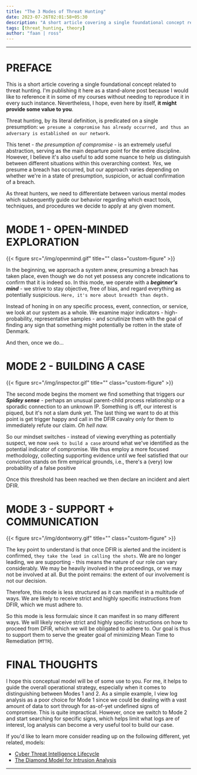 ```yaml
---
title: "The 3 Modes of Threat Hunting"
date: 2023-07-26T02:01:58+05:30
description: "A short article covering a single foundational concept related to Threat Hunting."
tags: [threat_hunting, theory]
author: "faan | ross"
---
```


*** 

# PREFACE

This is a short article covering a single foundational concept related to threat hunting. I'm publishing it here as a stand-alone post because I would like to reference it in some of my courses without needing to reproduce it in every such instance. Nevertheless, I hope, even here by itself, **it might provide some value to you**.

Threat hunting, by its literal definition, is predicated on a single presumption: `we presume a compromise has already occurred, and thus an adversary is established on our network`.

This tenet - *the presumption of compromise* - is an extremely useful abstraction, serving as the main departure point for the entire discipline. However, I believe it's also useful to add some nuance to help us distinguish between different situations within this overarching context. *Yes*, we presume a breach has occurred, but our approach varies depending on whether we're in a state of presumption, suspicion, or actual confirmation of a breach.

As threat hunters, we need to differentiate between various mental modes which subsequently guide our behavior regarding which exact tools, techniques, and procedures we decide to apply at any given moment.

# MODE 1 - OPEN-MINDED EXPLORATION

{{< figure src="/img/openmind.gif" title="" class="custom-figure" >}}

In the beginning, we approach a system anew, presuming a breach has taken place, even though we do not yet possess any concrete indications to confirm that it is indeed so. In this mode, we operate with a ***beginner's mind*** - we strive to stay objective, free of bias, and regard everything as potentially suspicious. `Here, it's more about breadth than depth.`

Instead of honing in on any specific process, event, connection, or service, we look at our system as a whole. We examine major indicators - high-probability, representative samples - and scrutinize them with the goal of finding any sign that something might potentially be rotten in the state of Denmark. 

And then, once we do...

# MODE 2 - BUILDING A CASE

{{< figure src="/img/inspector.gif" title="" class="custom-figure" >}}

The second mode begins the moment we find something that triggers our ***Spidey sense*** - perhaps an unusual parent-child process relationship or a sporadic connection to an unknown IP. Something is off, our interest is piqued, but it's not a slam dunk yet. The last thing we want to do at this point is get trigger happy and call in the DFIR cavalry only for them to immediately refute our claim. *Oh hell naw.* 

So our mindset switches - instead of viewing everything as potentially suspect, we now `seek to build a case` around what we've identified as the potential indicator of compromise. We thus employ a more focused methodology, collecting supporting evidence until we feel satisfied that our conviction stands on firm empirical grounds, i.e., there's a (very) low probability of a false positive

Once this threshold has been reached we then declare an incident and alert DFIR. 

# MODE 3 - SUPPORT + COMMUNICATION 

{{< figure src="/img/dontworry.gif" title="" class="custom-figure" >}}

The key point to understand is that once DFIR is alerted and the incident is confirmed, `they take the lead in calling the shots`. We are no longer leading, we are supporting - this means the nature of our role can vary considerably. We may be heavily involved in the proceedings, or we may not be involved at all. But the point remains: the extent of our involvement is not our decision. 

Therefore, this mode is less structured as it can manifest in a multitude of ways. We are likely to receive strict and highly specific instructions from DFIR, which we must adhere to.

So this mode is less formulaic since it can manifest in so many different ways. We will likely receive strict and highly specific instructions on how to proceed from DFIR, which we will be obligated to adhere to. Our goal is thus to support them to serve the greater goal of minimizing Mean Time to Remediation (`MTTR`).

# FINAL THOUGHTS

I hope this conceptual model will be of some use to you. For me, it helps to guide the overall operational strategy, especially when it comes to distinguishing between Modes 1 and 2. As a simple example, I view log analysis as a poor choice for Mode 1 since we could be dealing with a vast amount of data to sort through for as-of-yet undefined signs of compromise. This is quite impractical. However, once we switch to Mode 2 and start searching for specific signs, which helps limit what logs are of interest, log analysis can become a very useful tool to build our case.

If you'd like to learn more consider reading up on the following different, yet related, models:
- [Cyber Threat Intelligence Lifecycle](https://www.crowdstrike.com/cybersecurity-101/threat-intelligence/)
- [The Diamond Model for Intrusion Analysis](https://securityboulevard.com/2023/03/diamond-model-of-intrusion-analysis-a-quick-guide/)

***

